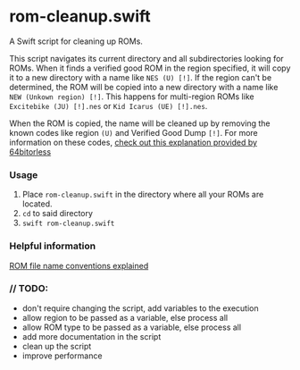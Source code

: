 # rom-cleanup.swift
A Swift script for cleaning up ROMs.

This script navigates its current directory and all subdirectories looking for ROMs. When it finds a verified good ROM in the region specified, it will copy it to a new directory with a name like `NES (U) [!]`. If the region can't be determined, the ROM will be copied into a new directory with a name like `NEW (Unkown region) [!]`. This happens for multi-region ROMs like `Excitebike (JU) [!].nes` or `Kid Icarus (UE) [!].nes`.

When the ROM is copied, the name will be cleaned up by removing the known codes like region `(U)` and Verified Good Dump `[!]`. For more information on these codes, [check out this explanation provided by 64bitorless](https://64bitorless.wordpress.com/rom-suffix-explanations/)


### Usage
1. Place `rom-cleanup.swift` in the directory where all your ROMs are located.
2. `cd` to said directory
3. `swift rom-cleanup.swift`

### Helpful information
[ROM file name conventions explained](https://64bitorless.wordpress.com/rom-suffix-explanations/)

### // TODO:
* don't require changing the script, add variables to the execution
 * allow region to be passed as a variable, else process all
 * allow ROM type to be passed as a variable, else process all
* add more documentation in the script
* clean up the script
* improve performance
